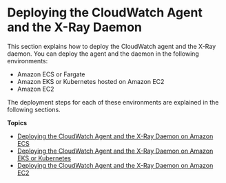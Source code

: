# Deploying the CloudWatch Agent and the X\-Ray Daemon<a name="deploy_servicelens_CloudWatch_agent"></a>

This section explains how to deploy the CloudWatch agent and the X\-Ray daemon\. You can deploy the agent and the daemon in the following environments:
+ Amazon ECS or Fargate
+ Amazon EKS or Kubernetes hosted on Amazon EC2
+ Amazon EC2

The deployment steps for each of these environments are explained in the following sections\. 

**Topics**
+ [Deploying the CloudWatch Agent and the X\-Ray Daemon on Amazon ECS](deploy_servicelens_CloudWatch_agent_deploy_ECS.md)
+ [Deploying the CloudWatch Agent and the X\-Ray Daemon on Amazon EKS or Kubernetes](deploy_servicelens_CloudWatch_agent_deploy_EKS.md)
+ [Deploying the CloudWatch Agent and the X\-Ray Daemon on Amazon EC2](deploy_servicelens_CloudWatch_agent_deploy_EC2.md)